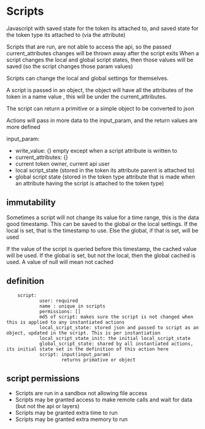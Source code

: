 # Scripts

Javascript with saved state for the token its attached to, and saved state for the token type its attached to (via the attribute)

Scripts that are run, are not able to access the api, so the passed current_attributes changes will be thrown away after the script exits
When a script changes the local and global script states,  then those values will be saved (so the script changes those param values)

Scripts can change the local and global settings for themselves.

A script is passed in an object, the object will have all the attributes of the token in a name value , this will be under the current_attributes.

The script can return a primitive or a simple object to be converted to json

Actions will pass in more data to the input_param, and the return values are more defined

input_param:
* write_value: {} empty except when a script attribute is written to
* current_attributes: {}
* current token owner, current api user
* local script_state (stored in the token its attribute parent is attached to)
* global script state (stored in the token type attribute that is made when an attribute having the script is attached to the token type)


##  immutability 

Sometimes a script will not change its value for a time range, this is the data good timestamp. This can be saved to the global or the local settings.
If the local is set, that is the timestamp to use. Else the global, if that is set, will be used

If the value of the script is queried before this timestamp, the cached value will be used. If the global is set, but not the local, then the global cached is used.
A value of null will mean not cached


## definition

        script:
                user: required
                name : unique in scripts
                permissions: []
                md5 of script: makes sure the script is not changed when this is applied to any instantiated actions
                local_script_state: stored json and passed to script as an object, updated in the script. This is per instantiation
                local_script_state_init: the initial local_script_state
                global_script_state: shared by all instantiated actions, its initial state set in the definition of this action here 
                script: input(input_param) 
                        returns primative or object

## script permissions

* Scripts are run in a sandbox not allowing file access
* Scripts may be granted access to make remote calls and wait for data (but not the api or layers)
* Scripts may be granted extra time to run
* Scripts may be granted extra memory to run